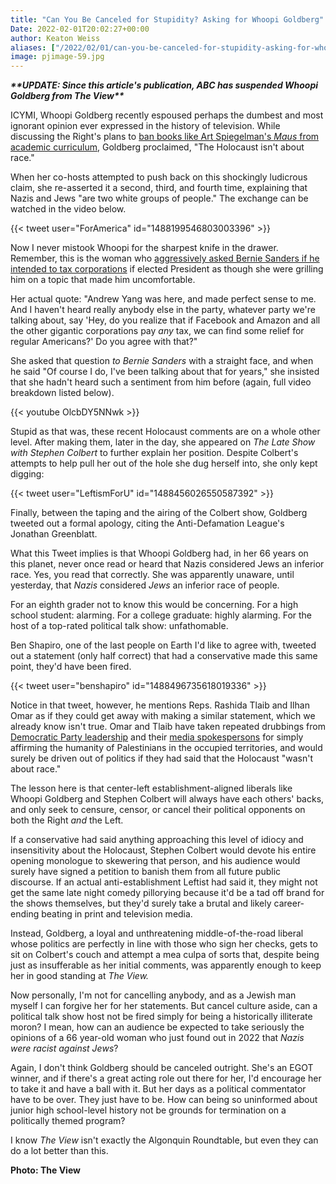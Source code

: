```yaml
---
title: "Can You Be Canceled for Stupidity? Asking for Whoopi Goldberg"
Date: 2022-02-01T20:02:27+00:00
author: Keaton Weiss
aliases: ["/2022/02/01/can-you-be-canceled-for-stupidity-asking-for-whoopi-goldberg"]
image: pjimage-59.jpg
---
```


***\*\*UPDATE: Since this article's publication, ABC has suspended Whoopi Goldberg from The View\*\****

ICYMI, Whoopi Goldberg recently espoused perhaps the dumbest and most ignorant opinion ever expressed in the history of television. While discussing the Right's plans to [ban books like Art Spiegelman's *Maus* from academic curriculum](https://www.cnn.com/2022/01/27/us/tennessee-school-board-removes-maus/index.html), Goldberg proclaimed, "The Holocaust isn't about race."

When her co-hosts attempted to push back on this shockingly ludicrous claim, she re-asserted it a second, third, and fourth time, explaining that Nazis and Jews "are two white groups of people." The exchange can be watched in the video below.

{{< tweet user="ForAmerica" id="1488199546803003396" >}}

Now I never mistook Whoopi for the sharpest knife in the drawer. Remember, this is the woman who [aggressively asked Bernie Sanders if he intended to tax corporations](https://www.youtube.com/watch?v=OlcbDY5NNwk) if elected President as though she were grilling him on a topic that made him uncomfortable. 

Her actual quote: "Andrew Yang was here, and made perfect sense to me. And I haven't heard really anybody else in the party, whatever party we're talking about, say 'Hey, do you realize that if Facebook and Amazon and all the other gigantic corporations pay *any* tax, we can find some relief for regular Americans?' Do you agree with that?"

She asked that question *to Bernie Sanders* with a straight face, and when he said "Of course I do, I've been talking about that for years," she insisted that she hadn't heard such a sentiment from him before (again, full video breakdown listed below).

{{< youtube OlcbDY5NNwk >}}

Stupid as that was, these recent Holocaust comments are on a whole other level. After making them, later in the day, she appeared on *The Late Show with Stephen Colbert* to further explain her position. Despite Colbert's attempts to help pull her out of the hole she dug herself into, she only kept digging:

{{< tweet user="LeftismForU" id="1488456026550587392" >}}

Finally, between the taping and the airing of the Colbert show, Goldberg tweeted out a formal apology, citing the Anti-Defamation League's Jonathan Greenblatt.

What this Tweet implies is that Whoopi Goldberg had, in her 66 years on this planet, never once read or heard that Nazis considered Jews an inferior race. Yes, you read that correctly. She was apparently unaware, until yesterday, that *Nazis* considered *Jews* an inferior race of people.

For an eighth grader not to know this would be concerning. For a high school student: alarming. For a college graduate: highly alarming. For the host of a top-rated political talk show: unfathomable.

Ben Shapiro, one of the last people on Earth I'd like to agree with, tweeted out a statement (only half correct) that had a conservative made this same point, they'd have been fired.

{{< tweet user="benshapiro" id="1488496735618019336" >}}

Notice in that tweet, however, he mentions Reps. Rashida Tlaib and Ilhan Omar as if they could get away with making a similar statement, which we already know isn't true. Omar and Tlaib have taken repeated drubbings from [Democratic Party leadership](https://www.speaker.gov/newsroom/21119) and their [media spokespersons](https://www.washingtonpost.com/opinions/2021/08/09/rashida-tlaib-bigotry-antisemitism-trump-maga/) for simply affirming the humanity of Palestinians in the occupied territories, and would surely be driven out of politics if they had said that the Holocaust "wasn't about race."

The lesson here is that center-left establishment-aligned liberals like Whoopi Goldberg and Stephen Colbert will always have each others' backs, and only seek to censure, censor, or cancel their political opponents on both the Right *and* the Left.

If a conservative had said anything approaching this level of idiocy and insensitivity about the Holocaust, Stephen Colbert would devote his entire opening monologue to skewering that person, and his audience would surely have signed a petition to banish them from all future public discourse. If an actual anti-establishment Leftist had said it, they might not get the same late night comedy pillorying because it'd be a tad off brand for the shows themselves, but they'd surely take a brutal and likely career-ending beating in print and television media.

Instead, Goldberg, a loyal and unthreatening middle-of-the-road liberal whose politics are perfectly in line with those who sign her checks, gets to sit on Colbert's couch and attempt a mea culpa of sorts that, despite being just as insufferable as her initial comments, was apparently enough to keep her in good standing at *The View.*

Now personally, I'm not for cancelling anybody, and as a Jewish man myself I can forgive her for her statements. But cancel culture aside, can a political talk show host not be fired simply for being a historically illiterate moron? I mean, how can an audience be expected to take seriously the opinions of a 66 year-old woman who just found out in 2022 that *Nazis were racist against Jews*? 

Again, I don't think Goldberg should be canceled outright. She's an EGOT winner, and if there's a great acting role out there for her, I'd encourage her to take it and have a ball with it. But her days as a political commentator have to be over. They just have to be. How can being so uninformed about junior high school-level history not be grounds for termination on a politically themed program?

I know *The View* isn't exactly the Algonquin Roundtable, but even they can do a lot better than this.

**Photo: The View**

